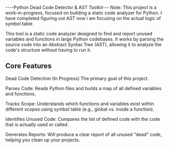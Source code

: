 ----Python Dead Code Detector & AST Toolkit---
Note: This project is a work-in-progress, focused on building a static code analyzer for Python. I have completed figuring out AST now i am focusing on the actual logic of symbol table

This tool is a static code analyzer designed to find and report unused variables and functions in large Python codebases. It works by parsing the source code into an Abstract Syntax Tree (AST), allowing it to analyze the code's structure without having to run it.

## Core Features
Dead Code Detection (In Progress)
The primary goal of this project.

Parses Code: Reads Python files and builds a map of all defined variables and functions.

Tracks Scope: Understands which functions and variables exist within different scopes using symbol table (e.g., global vs. inside a function).

Identifies Unused Code: Compares the list of defined code with the code that is actually used or called.

Generates Reports: Will produce a clear report of all unused "dead" code, helping you clean up your projects.

